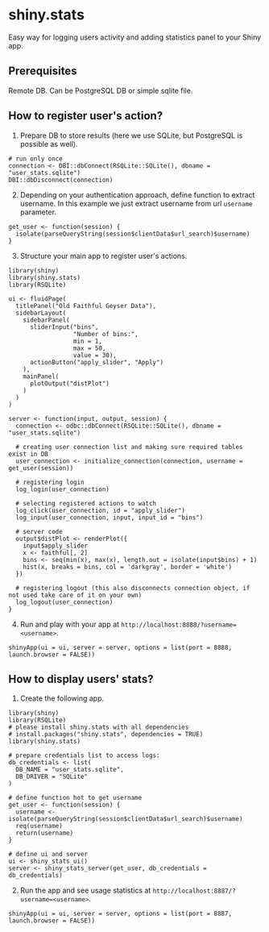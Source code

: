 shiny.stats
============

Easy way for logging users activity and adding statistics panel to your Shiny app.

## Prerequisites

Remote DB. Can be PostgreSQL DB or simple sqlite file.

## How to register user's action?

1. Prepare DB to store results (here we use SQLite, but PostgreSQL is possible as well).

```
# run only once
connection <- DBI::dbConnect(RSQLite::SQLite(), dbname = "user_stats.sqlite")
DBI::dbDisconnect(connection)
```

2. Depending on your authentication approach, define function to extract username.
In this example we just extract username from url `username` parameter.
```
get_user <- function(session) {
  isolate(parseQueryString(session$clientData$url_search)$username)
}
```
3. Structure your main app to register user's actions.

```
library(shiny)
library(shiny.stats)
library(RSQLite)

ui <- fluidPage(
  titlePanel("Old Faithful Geyser Data"),
  sidebarLayout(
    sidebarPanel(
      sliderInput("bins",
                  "Number of bins:",
                  min = 1,
                  max = 50,
                  value = 30),
      actionButton("apply_slider", "Apply")
    ),
    mainPanel(
      plotOutput("distPlot")
    )
  )
)

server <- function(input, output, session) {
  connection <- odbc::dbConnect(RSQLite::SQLite(), dbname = "user_stats.sqlite")
  
  # creating user connection list and making sure required tables exist in DB
  user_connection <- initialize_connection(connection, username = get_user(session))

  # registering login
  log_login(user_connection)

  # selecting registered actions to watch
  log_click(user_connection, id = "apply_slider")
  log_input(user_connection, input, input_id = "bins")

  # server code
  output$distPlot <- renderPlot({
    input$apply_slider
    x <- faithful[, 2]
    bins <- seq(min(x), max(x), length.out = isolate(input$bins) + 1)
    hist(x, breaks = bins, col = 'darkgray', border = 'white')
  })

  # registering logout (this also disconnects connection object, if not used take care of it on your own)
  log_logout(user_connection)
}
```

4. Run and play with your app at `http://localhost:8888/?username=<username>`.
```
shinyApp(ui = ui, server = server, options = list(port = 8888, launch.browser = FALSE))
```

## How to display users' stats?

1. Create the following app.
```
library(shiny)
library(RSQLite)
# please install shiny.stats with all dependencies
# install.packages("shiny.stats", dependencies = TRUE)
library(shiny.stats)

# prepare credentials list to access logs:
db_credentials <- list(
  DB_NAME = "user_stats.sqlite",
  DB_DRIVER = "SQLite"
)

# define function hot to get username
get_user <- function(session) {
  username <- isolate(parseQueryString(session$clientData$url_search)$username)
  req(username)
  return(username)
}

# define ui and server
ui <- shiny_stats_ui()
server <- shiny_stats_server(get_user, db_credentials = db_credentials)
```

2. Run the app and see usage statistics at `http://localhost:8887/?username=<username>`.
```
shinyApp(ui = ui, server = server, options = list(port = 8887, launch.browser = FALSE))
```
